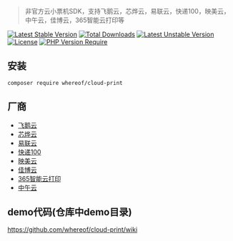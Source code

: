 > 非官方云小票机SDK，支持飞鹅云，芯烨云，易联云，快递100，映美云，中午云，佳博云，365智能云打印等

[![Latest Stable Version](http://poser.pugx.org/whereof/cloud-print/v)](https://packagist.org/packages/whereof/cloud-print) [![Total Downloads](http://poser.pugx.org/whereof/cloud-print/downloads)](https://packagist.org/packages/whereof/cloud-print) [![Latest Unstable Version](http://poser.pugx.org/whereof/cloud-print/v/unstable)](https://packagist.org/packages/whereof/cloud-print) [![License](http://poser.pugx.org/whereof/cloud-print/license)](https://packagist.org/packages/whereof/cloud-print) [![PHP Version Require](http://poser.pugx.org/whereof/cloud-print/require/php)](https://packagist.org/packages/whereof/cloud-print)

## 安装

~~~~
composer require whereof/cloud-print
~~~~

## 厂商

- [飞鹅云](http://help.feieyun.com/document.php) 
- [芯烨云](https://www.xpyun.net/open/index.html)
- [易联云](https://www.yilianyun.net/)
- [快递100](https://api.kuaidi100.com/document/5f0ff6a32977d50a94e10235)
- [映美云](http://open.jolimark.com/)
- [佳博云](https://dev.poscom.cn/)
- [365智能云打印](http://printcenter.cn/)
- [中午云](http://www.zhongwu.co/)

## demo代码(仓库中demo目录)

https://github.com/whereof/cloud-print/wiki

